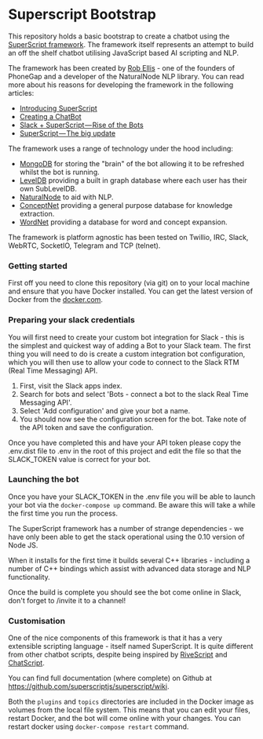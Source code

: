 # Superscript Bootstrap

This repository holds a basic bootstrap to create a chatbot using the [SuperScript framework](http://superscriptjs.com).  The framework itself represents an attempt to build an off the shelf chatbot utilising JavaScript based AI scripting and NLP.

The framework has been created by [Rob Ellis](http://silentrob.me) - one of the founders of PhoneGap and a developer of the NaturalNode NLP library.  You can read more about his reasons for developing the framework in the following articles:

* [Introducing SuperScript](https://medium.com/@rob_ellis/superscript-ce40e9720bef)
* [Creating a ChatBot](https://medium.freecodecamp.com/creating-a-chat-bot-42861e6a2acd)
* [Slack + SuperScript — Rise of the Bots](https://medium.com/@rob_ellis/slack-superscript-rise-of-the-bots-bba8506a043c)
* [SuperScript — The big update](https://medium.com/@rob_ellis/superscript-the-big-update-3fa8099ab89a)

The framework uses a range of technology under the hood including:

* [MongoDB](https://www.mongodb.com/) for storing the "brain" of the bot allowing it to be refreshed whilst the bot is running.
* [LevelDB](http://leveldb.org/) providing a built in graph database where each user has their own SubLevelDB. 
* [NaturalNode](https://github.com/NaturalNode/natural) to aid with NLP.
* [ConceptNet](http://conceptnet5.media.mit.edu/) providing a general purpose database for knowledge extraction.
* [WordNet](https://wordnet.princeton.edu/) providing a database for word and concept expansion. 

The framework is platform agnostic has been tested on Twillio, IRC, Slack, WebRTC, SocketIO, Telegram and TCP (telnet).

### Getting started

First off you need to clone this repository (via git) on to your local machine and ensure that you have Docker installed.  You can get the latest version of Docker from the [docker.com](https://www.docker.com/products/docker).

### Preparing your slack credentials

You will first need to create your custom bot integration for Slack - this is the simplest and quickest way of adding a Bot to your Slack team. The first thing you will need to do is create a custom integration bot configuration, which you will then use to allow your code to connect to the Slack RTM (Real Time Messaging) API.

1. First, visit the Slack apps index.
2. Search for bots and select 'Bots - connect a bot to the slack Real Time Messaging API'.
3. Select 'Add configuration' and give your bot a name.
4. You should now see the configuration screen for the bot. Take note of the API token and save the configuration.

Once you have completed this and have your API token please copy the .env.dist file to .env in the root of this project and edit the file so that the SLACK_TOKEN value is correct for your bot.

### Launching the bot

Once you have your SLACK_TOKEN in the .env file you will be able to launch your bot via the `docker-compose up` command.  Be aware this will take a while the first time you run the process.

The SuperScript framework has a number of strange dependencies - we have only been able to get the stack operational using the 0.10 version of Node JS.

When it installs for the first time it builds several C++ libraries - including a number of C++ bindings which assist with advanced data storage and NLP functionality.

Once the build is complete you should see the bot come online in Slack, don't forget to /invite it to a channel!

### Customisation

One of the nice components of this framework is that it has a very extensible scripting language - itself named SuperScript.  It is quite different from other chatbot scripts, despite being inspired by [RiveScript](https://www.rivescript.com/) and [ChatScript](http://chatscript.sourceforge.net/).

You can find full documentation (where complete) on Github at https://github.com/superscriptjs/superscript/wiki.

Both the `plugins` and `topics` directories are included in the Docker image as volumes from the local file system.  This means that you can edit your files, restart Docker, and the bot will come online with your changes.  You can restart docker using `docker-compose restart` command.